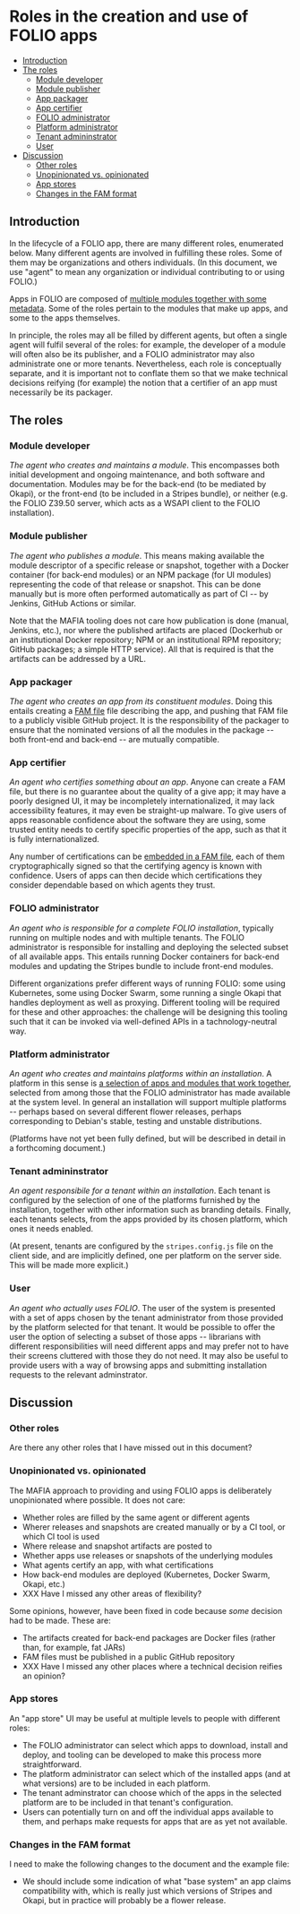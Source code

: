 # Roles in the creation and use of FOLIO apps

<!-- md2toc -l 2 roles.md -->
* [Introduction](#introduction)
* [The roles](#the-roles)
    * [Module developer](#module-developer)
    * [Module publisher](#module-publisher)
    * [App packager](#app-packager)
    * [App certifier](#app-certifier)
    * [FOLIO administrator](#folio-administrator)
    * [Platform administrator](#platform-administrator)
    * [Tenant admininstrator](#tenant-admininstrator)
    * [User](#user)
* [Discussion](#discussion)
    * [Other roles](#other-roles)
    * [Unopinionated vs. opinionated](#unopinionated-vs-opinionated)
    * [App stores](#app-stores)
    * [Changes in the FAM format](#changes-in-the-fam-format)


## Introduction

In the lifecycle of a FOLIO app, there are many different roles, enumerated below. Many different agents are involved in fulfilling these roles. Some of them may be organizations and others individuals. (In this document, we use "agent" to mean any organization or individual contributing to or using FOLIO.)

Apps in FOLIO are composed of [multiple modules together with some metadata](folio-app-metadata.md). Some of the roles pertain to the modules that make up apps, and some to the apps themselves.

In principle, the roles may all be filled by different agents, but often a single agent will fulfil several of the roles: for example, the developer of a module will often also be its publisher, and a FOLIO administrator may also administrate one or more tenants. Nevertheless, each role is conceptually separate, and it is important not to conflate them so that we make technical decisions reifying (for example) the notion that a certifier of an app must necessarily be its packager.


## The roles


### Module developer

_The agent who creates and maintains a module_. This encompasses both initial development and ongoing maintenance, and both software and documentation. Modules may be for the back-end (to be mediated by Okapi), or the front-end (to be included in a Stripes bundle), or neither (e.g. the FOLIO Z39.50 server, which acts as a WSAPI client to the FOLIO installation).


### Module publisher

_The agent who publishes a module_. This means making available the module descriptor of a specific release or snapshot, together with a Docker container (for back-end modules) or an NPM package (for UI modules) representing the code of that release or snapshot. This can be done manually but is more often performed automatically as part of CI -- by Jenkins, GitHub Actions or similar.

Note that the MAFIA tooling does not care how publication is done (manual, Jenkins, etc.), nor where the published artifacts are placed (Dockerhub or an institutional Docker repository; NPM or an institutional RPM repository; GitHub packages; a simple HTTP service). All that is required is that the artifacts can be addressed by a URL.


### App packager

_The agent who creates an app from its constituent modules_. Doing this entails creating a [FAM file](folio-app-metadata.md) file describing the app, and pushing that FAM file to a publicly visible GitHub project. It is the responsibility of the packager to ensure that the nominated versions of all the modules in the package -- both front-end and back-end -- are mutually compatible.


### App certifier

_An agent who certifies something about an app_. Anyone can create a FAM file, but there is no guarantee about the quality of a give app; it may have a poorly designed UI, it may be incompletely internationalized, it may lack accessibility features, it may even be straight-up malware. To give users of apps reasonable confidence about the software they are using, some trusted entity needs to certify specific properties of the app, such as that it is fully internationalized.

Any number of certifications can be [embedded in a FAM file](folio-app-metadata.md#certification), each of them cryptographically signed so that the certifying agency is known with confidence. Users of apps can then decide which certifications they consider dependable based on which agents they trust.


### FOLIO administrator

_An agent who is responsible for a complete FOLIO installation_, typically running on multiple nodes and with multiple tenants. The FOLIO administrator is responsible for installing and deploying the selected subset of all available apps. This entails running Docker containers for back-end modules and updating the Stripes bundle to include front-end modules.

Different organizations prefer different ways of running FOLIO: some using Kubernetes, some using Docker Swarm, some running a single Okapi that handles deployment as well as proxying. Different tooling will be required for these and other approaches: the challenge will be designing this tooling such that it can be invoked via well-defined APIs in a tachnology-neutral way.


### Platform administrator

_An agent who creates and maintains platforms within an installation_. A platform in this sense is [a selection of apps and modules that work together](platform-and-tenant.md), selected from among those that the FOLIO administrator has made available at the system level. In general an installation will support multiple platforms -- perhaps based on several different flower releases, perhaps corresponding to Debian's stable, testing and unstable distributions.

(Platforms have not yet been fully defined, but will be described in detail in a forthcoming document.)


### Tenant admininstrator

_An agent responsibile for a tenant within an installation_. Each tenant is configured by the selection of one of the platforms furnished by the installation, together with other information such as branding details. Finally, each tenants selects, from the apps provided by its chosen platform, which ones it needs enabled.

(At present, tenants are configured by the `stripes.config.js` file on the client side, and are implicitly defined, one per platform on the server side. This will be made more explicit.)



### User

_An agent who actually uses FOLIO_. The user of the system is presented with a set of apps chosen by the tenant administrator from those provided by the platform selected for that tenant. It would be possible to offer the user the option of selecting a subset of those apps -- librarians with different responsibilities will need different apps and may prefer not to have their screens cluttered with those they do not need. It may also be useful to provide users with a way of browsing apps and submitting installation requests to the relevant adminstrator.



## Discussion


### Other roles

Are there any other roles that I have missed out in this document?


### Unopinionated vs. opinionated

The MAFIA approach to providing and using FOLIO apps is deliberately unopinionated where possible. It does not care:
* Whether roles are filled by the same agent or different agents
* Wherer releases and snapshots are created manually or by a CI tool, or which CI tool is used
* Where release and snapshot artifacts are posted to
* Whether apps use releases or snapshots of the underlying modules
* What agents certify an app, with what certifications
* How back-end modules are deployed (Kubernetes, Docker Swarm, Okapi, etc.)
* XXX Have I missed any other areas of flexibility?

Some opinions, however, have been fixed in code because _some_ decision had to be made. These are:
* The artifacts created for back-end packages are Docker files (rather than, for example, fat JARs)
* FAM files must be published in a public GitHub repository
* XXX Have I missed any other places where a technical decision reifies an opinion?


### App stores

An "app store" UI may be useful at multiple levels to people with different roles:
* The FOLIO administrator can select which apps to download, install and deploy, and tooling can be developed to make this process more straightforward.
* The platform administrator can select which of the installed apps (and at what versions) are to be included in each platform.
* The tenant adminstrator can choose which of the apps in the selected platform are to be included in that tenant's configuration.
* Users can potentially turn on and off the individual apps available to them, and perhaps make requests for apps that are as yet not available.


### Changes in the FAM format

I need to make the following changes to the document and the example file:

* We should include some indication of what "base system" an app claims compatibility with, which is really just which versions of Stripes and Okapi, but in practice will probably be a flower release.


